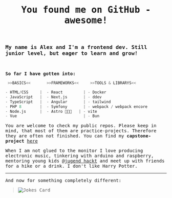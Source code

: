 <samp>

<h1 align="center">You found me on GitHub - awesome!</h1>
<br>

### My name is Alex and I'm a frontend dev. Still junior level, but eager to learn and grow!
<br>
 
**So far I have gotten into:**
```python
 >>BASICS<<       >>FRAMEWORKS<<     >>TOOLS & LIBRARYS<<

- HTML/CSS     |  - React         | - Docker
- JavaScript   |  - Next.js       | - ddev
- TypeScript   |  - Angular       | - tailwind
- PHP 8        |  - Symfony       | - webpack / webpack encore
- Node.js      |  - Astro 🚀🧑‍🚀   | - vite
- Vue                             | - Bun
 ```
 
You are welcome to check my public repos. Please keep in mind, that most of them are practice-projects. Therefore they are often not finished. You can find my **capstone-project** [here](https://github.com/onebarloop/capstone-project)

When I am not glued to the monitor I love producing electronic music, tinkering with arduino and raspberry, mentoring young kids [@jugend hackt](https://www.jugendhackt.org) and meet up with friends for a hike or a drink. I don't like Harry Potter.
 

***
And now for something completely different:
</samp>
>![Jokes Card](https://readme-jokes.vercel.app/api?theme=radical)

